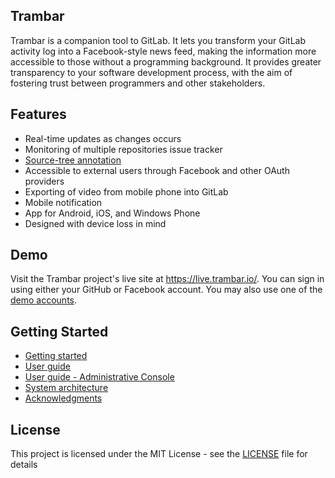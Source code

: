 Trambar
-------

Trambar is a companion tool to GitLab. It lets you transform your GitLab
activity log into a Facebook-style news feed, making the information more
accessible to those without a programming background. It provides greater
transparency to your software development process, with the aim of fostering
trust between programmers and other stakeholders.

## Features

* Real-time updates as changes occurs
* Monitoring of multiple repositories
issue tracker
* [Source-tree annotation](docs/decoration.md)
* Accessible to external users through Facebook and other OAuth providers
* Exporting of video from mobile phone into GitLab
* Mobile notification
* App for Android, iOS, and Windows Phone
* Designed with device loss in mind

## Demo

Visit the Trambar project's live site at https://live.trambar.io/. You can sign
in using either your GitHub or Facebook account. You may also use one of the
[demo accounts](docs/demo-accounts.md).

## Getting Started

* [Getting started](docs/getting-started.md)
* [User guide](docs/user-guide.md)
* [User guide - Administrative Console](docs/user-guide-admin.md)
* [System architecture](docs/architecture.md)
* [Acknowledgments](docs/acknowledgments)

## License

This project is licensed under the MIT License - see the [LICENSE](LICENSE) file for details

